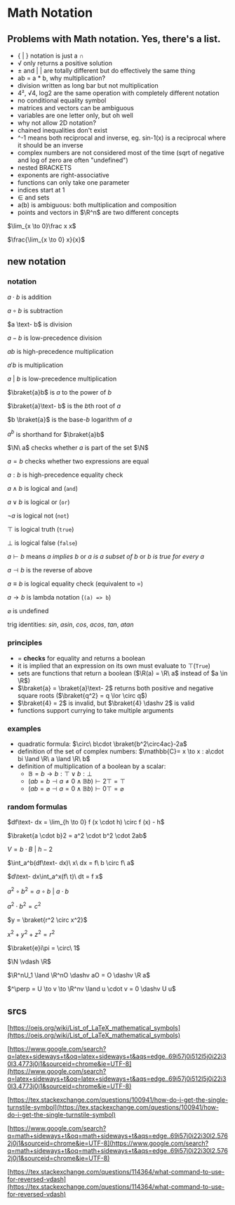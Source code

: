 # Math Notation

## Problems with Math notation. Yes, there's a list.

- { | } notation is just a ∩
- √ only returns a positive solution
- ± and | | are totally different but do effectively the same thing
- ab = a * b, why multiplication?
- division written as long bar but not multiplication
- 4², √4, log2 are the same operation with completely different notation
- no conditional equality symbol
- matrices and vectors can be ambiguous
- variables are one letter only, but oh well
- why not allow 2D notation?
- chained inequalities don't exist
- ^-1 means both reciprocal and inverse, eg. sin-1(x) is a reciprocal where it should be an inverse
- complex numbers are not considered most of the time (sqrt of negative and log of zero are often "undefined")
- nested BRACKETS
- exponents are right-associative
- functions can only take one parameter
- indices start at 1
- ∈ and sets
- a(b) is ambiguous: both multiplication and composition
- points and vectors in $\R^n$ are two different concepts

$\lim_{x \to 0}\frac x x$

$\frac{\lim_{x \to 0} x}{x}$

## new notation

### notation

$a \cdot b$ is addition

$a \circ b$ is subtraction

$a \text- b$ is division

$a - b$ is low-precedence division

$ab$ is high-precedence multiplication

$a ' b$ is multiplication

$a\ |\ b$ is low-precedence multiplication

$\braket{a}b$ is $a$ to the power of $b$

$\braket{a}\text- b$ is the $b$th root of $a$

$b \braket{a}$ is the base-$b$ logarithm of $a$

$a^b$ is shorthand for $\braket{a}b$

$\N\ a$ checks whether $a$ is part of the set $\N$

$a = b$ checks whether two expressions are equal

$a : b$ is high-precedence equality check

$a \land b$ is logical and (`and`)

$a \lor b$ is logical or (`or`)

$\neg a$ is logical not (`not`)

$\top$ is logical truth (`true`)

$\bot$ is logical false (`false`)

$a \vdash b$ means *a implies b* or *a is a subset of b* or *b is true for every a*

$a \dashv b$ is the reverse of above

$a \equiv b$ is logical equality check (equivalent to $=$)

$a \to b$ is lambda notation (`(a) => b`)

$\varnothing$ is undefined

trig identities: $sin$, $asin$, $cos$, $acos$, $tan$, $atan$

### principles

- $=$ **checks** for equality and returns a boolean
- it is implied that an expression on its own must evaluate to $\top$(`True`)
- sets are functions that return a boolean ($\R(a) = \R\ a$ instead of $a \in \R$)
- $\braket{a} = \braket{a}\text- 2$ returns both positive and negative square roots ($\braket{q^2} = q \lor \circ q$)
- $\braket{4} = 2$ is invalid, but $\braket{4} \dashv 2$ is valid
- functions support currying to take multiple arguments

### examples

- quadratic formula: $\circ\ b\cdot \braket{b^2\circ4ac}-2a$
- definition of the set of complex numbers: $\mathbb{C}= x \to x : a\cdot bi \land \R\ a \land \R\ b$
- definition of multiplication of a boolean by a scalar:
    - $\mathbb{B} = b \to b : \top \lor b : \bot$
    - $(ab = b \dashv a \ne 0 \land \mathbb{B}b) \vdash 2\top = \top$
    - $(ab = \varnothing \dashv a = 0 \land \mathbb{B}b) \vdash 0\top = \varnothing$

### random formulas

$df\text- dx = \lim_{h \to 0} f (x \cdot h) \circ f (x) - h$

$\braket{a \cdot b}2 = a^2 \cdot b^2 \cdot 2ab$

$V = b \cdot B\ |\ h - 2$

$\int_a^b(df\text- dx)\ x\ dx = f\ b \circ f\ a$

$d\text- dx\int_a^x(f\ t)\ dt = f x$

$a^2 \circ b^2 = a \circ b\ |\ a \cdot b$

$a^2 \cdot b^2 = c^2$

$y = \braket{r^2 \circ x^2}$

$x^2 + y^2 + z^2 = r^2$

$\braket{e}i\pi = \circ\ 1$

$\N \vdash \R$

$\R^nU_1 \land \R^nO \dashv aO = O \dashv \R a$

$^\perp = U \to v \to \R^nv \land u \cdot v = 0 \dashv U u$

## srcs

[https://oeis.org/wiki/List_of_LaTeX_mathematical_symbols](https://oeis.org/wiki/List_of_LaTeX_mathematical_symbols)

[https://www.google.com/search?q=latex+sideways+t&oq=latex+sideways+t&aqs=edge..69i57j0i512l5j0i22i30l3.4773j0j1&sourceid=chrome&ie=UTF-8](https://www.google.com/search?q=latex+sideways+t&oq=latex+sideways+t&aqs=edge..69i57j0i512l5j0i22i30l3.4773j0j1&sourceid=chrome&ie=UTF-8)

[https://tex.stackexchange.com/questions/100941/how-do-i-get-the-single-turnstile-symbol](https://tex.stackexchange.com/questions/100941/how-do-i-get-the-single-turnstile-symbol)

[https://www.google.com/search?q=math+sideways+t&oq=math+sideways+t&aqs=edge..69i57j0i22i30l2.5762j0j1&sourceid=chrome&ie=UTF-8](https://www.google.com/search?q=math+sideways+t&oq=math+sideways+t&aqs=edge..69i57j0i22i30l2.5762j0j1&sourceid=chrome&ie=UTF-8)

[https://tex.stackexchange.com/questions/114364/what-command-to-use-for-reversed-vdash](https://tex.stackexchange.com/questions/114364/what-command-to-use-for-reversed-vdash)
